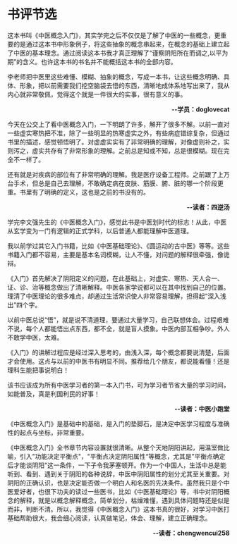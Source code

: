 # 书评节选



这本书叫《中医概念入门》，其实学完之后不仅仅是了解了中医的一些概念，更重要的是通过这本书中形象例子，将这些抽象的概念串起来，在概念的基础上建立起了中医的基本理念。通过阅读这本书我才真正理解了“谨察阴阳所在而调之,以平为期”的含义。也许这本书的书名并不能概括这本书的全部内容。

李老师把中医里这些难懂、模糊、抽象的概念，写成一本书，让这些概念明确、具体、形象，把以前需要我们挖空脑袋去悟的东西，清晰地成体系地写出来了，我从内心就非常敬佩，觉得这个就是一件很大的实事，很有意义的事。

<p align="right"><b>--学员：doglovecat</b></p>



今天在公交上了看中医概念入门，一下明朗了许多，解开了很多不解。以前一直对一些虚实寒热把不准，除了一些明显的热寒虚实之外，有些病症错综复杂，但通过书里的描述，感觉顿悟明了。对虚虚实实有了非常明确的理解，对像虚则补之，实则泻之，虚实共存有了非常形象的理解。之前总是知或不知，总是很模糊。现在完全不一样了。

还有就是对疾病的部位有了非常明确的理解。我是医疗设备工程师。之前跟了上万台手术，但总是自己去理解，不敢确定病在皮肤、筋膜、腑、脏的哪一个阶段更重。书里有了明确的定义，这也是之前的书没有的。

<p align="right"><b>--读者：四逆汤</b></p>



学完李文强先生的《中医概念入门》，感觉此书是中医划时代的标志！从此，中医从玄学变为一门有逻辑的正式学科，以后普通人都能理解中医道理。

我以前学过其它入门书籍，比如《中医基础理论》、《圆运动的古中医》等等。这些书籍入门都不容易，主要是基本名词模糊，让人不懂，对问题的解释很牵强，像诡辩。

《入门》首先解决了阴阳定义的问题，在此基础上，对虚实、寒热、天人合一、证、诊、治等概念做出了清晰解释。中医各家学说都可以在其中找到自己的位置。理清了中医理论的很多难点，却通过生活常识使人非常容易理解，担得起“深入浅出”四个字。

以前中医总说“悟”，就是说不清道理，要通过大量学习，自己联想体会。过程艰难不说，每个人都能悟出点东西，都不全，就是盲人摸象。中医内部互相争吵。外人不敢学中医，太难。

《入门》的讲解过程应是经过深入思考的，由浅入深，每个概念都要说清楚，后面才会使用。这点与以前的中医书有明显不同。推荐给几个朋友，都说能看懂！还是理科生能把事说明白！

该书应该成为所有中医学习者的第一本入门书，可为学习者节省大量的学习时间，如能普及，真是利国利民的好事！

<p align="right"><b>--读者：中医小跑堂</b></p>



《中医概念入门》是基础中的基础，是入门的垫脚石，是决定中医学习程度与准确性的起点与坐标，非常重要。

   《中医概念入门》全书章节内容设置就很清晰。从整个天地阴阳讲起，用温室做比喻，引入"功能决定平衡点"，"平衡点决定阴阳属性“等概念，尤其是”平衡点确定后才能谈阴阳"这一条件，一下子令我茅塞顿开。作为一个中国人，生活中总是能听到、看到、遇到关于阴阳的各种说辞，中医中阴阳属性的划分尤其至关重要。对阴阳的正确认识，也是决定能否做一个明白人和名医的先决条件。虽然我只是个中医爱好者，也很下功夫的读过一些医书，比如《中医基础理论》等，书中对阴阳概念的解释，就是以概念解释概念，简单划分，枯燥难懂，遇到具体问题時还是似是而非，判断不清。所以，我觉得《中医概念入门》这本书真的很好，对学习中医打基础帮助很大，我会细心阅读，认真做笔记，体会、理解，建立正确理念。

<p align="right"><b>--读者：chengwencui258</b></p>



